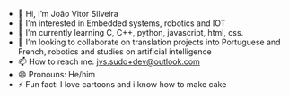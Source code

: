 - 👋 Hi, I’m João Vitor Silveira 
- 👀 I’m interested in Embedded systems, robotics and IOT
- 🌱 I’m currently learning C, C++, python, javascript, html, css.
- 💞️ I’m looking to collaborate on translation projects into Portuguese and French, robotics and studies on artificial intelligence 
- 📫 How to reach me: jvs.sudo+dev@outlook.com
- 😄 Pronouns: He/him
- ⚡ Fun fact: I love cartoons and i know how to make cake

<!---
JVS-SUDO/JVS-SUDO is a ✨ special ✨ repository because its `README.md` (this file) appears on your GitHub profile.
You can click the Preview link to take a look at your changes.
--->
